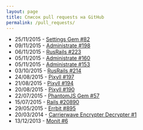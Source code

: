 ```yaml
---
layout: page
title: Список pull requests на GitHub
permalink: /pull_requests/
---
```


* 25/11/2015 - [Settings Gem #82](https://github.com/huacnlee/rails-settings-cached/pull/82)
* 09/11/2015 - [Administrate #198](https://github.com/thoughtbot/administrate/pull/198)
* 06/11/2015 - [RusRails #223](https://github.com/morsbox/rusrails/pull/223)
* 05/11/2015 - [Administrate #160](https://github.com/thoughtbot/administrate/pull/160)
* 05/11/2015 - [Administrate #153](https://github.com/thoughtbot/administrate/pull/153)
* 03/10/2015 - [RusRails #214](https://github.com/morsbox/rusrails/pull/214)
* 24/08/2015 - [Pixyll #197](https://github.com/johnotander/pixyll/pull/197)
* 21/08/2015 - [Pixyll #194](https://github.com/johnotander/pixyll/pull/194)
* 20/08/2015 - [Pixyll #190](https://github.com/johnotander/pixyll/pull/190)
* 22/07/2015 - [PhantomJS Gem #57](https://github.com/colszowka/phantomjs-gem/pull/57)
* 15/07/2015 - [Rails #20890](https://github.com/rails/rails/pull/20890)
* 29/05/2015 - [Errbit #895](https://github.com/errbit/errbit/pull/895)
* 20/03/2014 - [Carrierwave Encrypter Decrypter #1](https://github.com/ankit8898/carrierwave_encrypter_decrypter/pull/1)
* 13/12/2013 - [Monit #6](https://github.com/matiaskorhonen/monit/pull/6)

